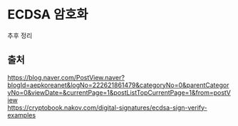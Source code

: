 # ECDSA 암호화  
추후 정리


## 출처  
https://blog.naver.com/PostView.naver?blogId=aepkoreanet&logNo=222621861479&categoryNo=0&parentCategoryNo=0&viewDate=&currentPage=1&postListTopCurrentPage=1&from=postView  
https://cryptobook.nakov.com/digital-signatures/ecdsa-sign-verify-examples  

